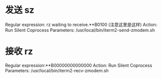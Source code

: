 # 发送 sz
Regular expression: rz waiting to receive.\*\*B0100 (注意这里是这样)
Action: Run Silent Coprocess
Parameters: /usr/local/bin/iterm2-send-zmodem.sh
# 接收 rz
Regular expression:\*\*B00000000000000
Action: Run Silent Coprocess
Parameters: /usr/local/bin/iterm2-recv-zmodem.sh

